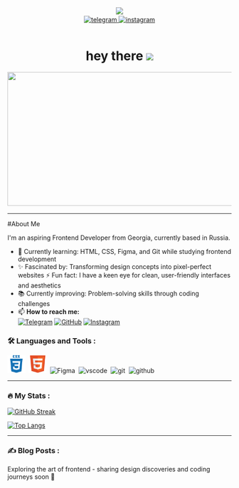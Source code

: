 <div id="header" align="center">
  <img src="https://media3.giphy.com/media/v1.Y2lkPTc5MGI3NjExcjJ0a3htdzN4aXV4cjBsb3lwdjRmbnpoc2YwOHRmbWJ5bHI5bXM3NyZlcD12MV9pbnRlcm5hbF9naWZfYnlfaWQmY3Q9Zw/OumCa12QC9CIvBe2c1/giphy.gif" width="270"/>
  <div id="badges">
    <a href="https://t.me/elgiz1991">
      <img src="https://img.shields.io/badge/telegram-blue?style=for-the-badge&logo=telegram&logoColor=white" alt="telegram"/>
    </a>
    <a href="https://instagram.com/eiubov.elgiz">
      <img src="https://img.shields.io/badge/instagram-red?style=for-the-badge&logo=instagram&logoColor=white" alt="instagram"/>
    </a>
  </div>
  <img src="https://komarev.com/ghpvc/?username=Elgiz673&style=flat-square&color=blue" alt=""/>
  <h1>
    hey there
    <img src="https://media.giphy.com/media/hvRJCLFzcasrR4ia7z/giphy.gif" width="30px"/>
  </h1>
</div>
<div align="center">
  <img src="https://media2.giphy.com/media/v1.Y2lkPTc5MGI3NjExcGJyZWloZnMwaGFtaXBwcGs0YTlkcndvOW1yYzFtcnExcDJucWl4aCZlcD12MV9pbnRlcm5hbF9naWZfYnlfaWQmY3Q9Zw/SpopD7IQN2gK3qN4jS/giphy.gif" width="700" height="300"/>
</div>

---

#About Me

I'm an aspiring Frontend Developer from Georgia, currently based in Russia.

- 🌱 Currently learning: HTML, CSS, Figma, and Git while studying frontend development
- ✨ Fascinated by: Transforming design concepts into pixel-perfect websites
 ⚡ Fun fact: I have a keen eye for clean, user-friendly interfaces and aesthetics
- 📚 Currently improving: Problem-solving skills through coding challenges
- 📫 **How to reach me:**  
  [![Telegram](https://img.shields.io/badge/Telegram-2CA5E0?style=flat&logo=telegram&logoColor=white)](https://t.me/elgiz1991) 
  [![GitHub](https://img.shields.io/badge/GitHub-181717?style=flat&logo=github&logoColor=white)](https://github.com/Elgiz673)
  [![Instagram](https://img.shields.io/badge/Instagram-E4405F?style=flat&logo=instagram&logoColor=white)](https://instagram.com/eiubov.elgiz)

### :hammer_and_wrench: Languages and Tools :
<div>
  <img src="https://github.com/devicons/devicon/blob/master/icons/css3/css3-plain-wordmark.svg"  title="CSS3" alt="CSS" width="40" height="40"/>&nbsp;
  <img src="https://github.com/devicons/devicon/blob/master/icons/html5/html5-original.svg" title="HTML5" alt="HTML" width="40" height="40"/>&nbsp;
  <img src="https://cdn.jsdelivr.net/gh/devicons/devicon@latest/icons/figma/figma-original.svg" title="Figma" alt="Figma" width="40" height="40" />&nbsp;
  <img src="https://cdn.jsdelivr.net/gh/devicons/devicon@latest/icons/vscode/vscode-original-wordmark.svg" title="vscode" alt="vscode" width="40" height="40" />&nbsp;
  <img src="https://cdn.jsdelivr.net/gh/devicons/devicon@latest/icons/git/git-original.svg" title="git" alt="git" width="40" height="40" />&nbsp;
  <img src="https://cdn.jsdelivr.net/gh/devicons/devicon@latest/icons/github/github-original.svg" title="github" alt="github" width="40" height="40"/>&nbsp;
                    
          
          
          
</div>

---

### :fire: My Stats :
[![GitHub Streak](http://github-readme-streak-stats.herokuapp.com?user=Elgiz673&theme=dark&background=000000)](https://git.io/streak-stats)

[![Top Langs](https://github-readme-stats.vercel.app/api/top-langs/?username=Elgiz673&layout=compact&theme=vision-friendly-dark)](https://github.com/anuraghazra/github-readme-stats)

---

### :writing_hand: Blog Posts :
<!-- BLOG-POST-LIST:START -->
Exploring the art of frontend - sharing design discoveries and coding journeys soon 🌱
<!-- BLOG-POST-LIST:END -->
